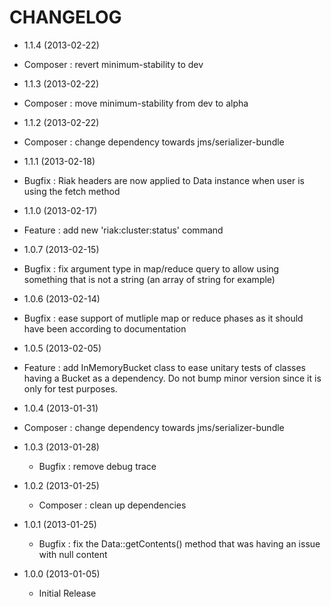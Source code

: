 CHANGELOG
=========

* 1.1.4 (2013-02-22)

 * Composer : revert minimum-stability to dev

* 1.1.3 (2013-02-22)

 * Composer : move minimum-stability from dev to alpha

* 1.1.2 (2013-02-22)

 * Composer : change dependency towards jms/serializer-bundle 

* 1.1.1 (2013-02-18)

 * Bugfix : Riak headers are now applied to Data instance when user is using the fetch method

* 1.1.0 (2013-02-17)

 * Feature : add new 'riak:cluster:status' command

* 1.0.7 (2013-02-15)

 * Bugfix : fix argument type in map/reduce query to allow using something that is not a string (an array of string for example)

* 1.0.6 (2013-02-14)

 * Bugfix : ease support of mutliple map or reduce phases as it should have been according to documentation

* 1.0.5 (2013-02-05)

 * Feature : add InMemoryBucket class to ease unitary tests of classes having a Bucket as a dependency. Do not bump minor version since it is only for test purposes.

* 1.0.4 (2013-01-31)

 * Composer : change dependency towards jms/serializer-bundle

* 1.0.3 (2013-01-28)

  * Bugfix : remove debug trace

* 1.0.2 (2013-01-25)

  * Composer : clean up dependencies

* 1.0.1 (2013-01-25)

  * Bugfix : fix the Data::getContents() method that was having an issue with null content

* 1.0.0 (2013-01-05)

  * Initial Release
